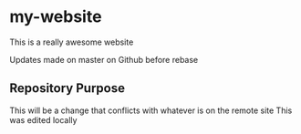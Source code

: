 # my-website

This is a really awesome website 

Updates made on master on Github before rebase 

## Repository Purpose

This will be a change that conflicts
with whatever is on the remote site
This was edited locally
